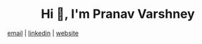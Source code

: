 <h1 align="center">Hi 👋, I'm Pranav Varshney</h1> 

[email](mailto:pvarsh@umich.edu) | [linkedin](https://linkedin.com/in/pvarshh) | [website](https://portfolio-pvarshhs-projects.vercel.app/)
